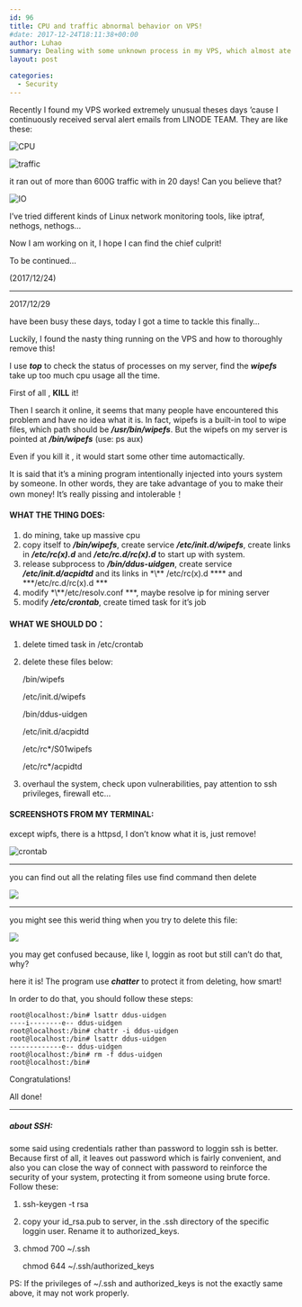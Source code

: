 ```yaml
---
id: 96
title: CPU and traffic abnormal behavior on VPS!
#date: 2017-12-24T18:11:38+00:00
author: Luhao
summary: Dealing with some unknown process in my VPS, which almost ate up all the resource of operating system, like cpu, traffic, IO, maybe memory
layout: post

categories:
  - Security
---
```


Recently I found my VPS worked extremely unusual theses days &#8217;cause I continuously received serval alert emails from LINODE TEAM. They are like these:

![CPU](/assets/img/uploads/2017/linode4628232.png)

![traffic](/assets/img/uploads/2017/linode4628232-2.png)

it ran out of more than 600G traffic with in 20 days! Can you believe that?

![IO](/assets/img/uploads/2017/linode4628232-4.png)

I&#8217;ve tried different kinds of Linux network monitoring tools, like iptraf, nethogs, nethogs&#8230;

Now I am working on it, I hope I can find the chief culprit!

To be continued&#8230;

(2017/12/24)

---

2017/12/29

have been busy these days, today I got a time to tackle this finally&#8230;

Luckily, I found the nasty thing running on the VPS and how to thoroughly remove this!

I use **_top_** to check the status of processes on my server, find the **_wipefs_** take up too much cpu usage all the time.

First of all , **KILL** it!

Then I search it online, it seems that many people have encountered this problem and have no idea what it is. In fact, wipefs is a built-in tool to wipe files, which path should be **_/usr/bin/wipefs_**. But the wipefs on my server is pointed at **_/bin/wipefs_** (use: ps aux)

Even if you kill it , it would start some other time automactically.

It is said that it&#8217;s a mining program intentionally injected into yours system by someone. In other words, they are take advantage of you to make their own money! It&#8217;s really pissing and intolerable！

#### WHAT THE THING DOES:

1. do mining, take up massive cpu
2. copy itself to **_/bin/wipefs_**, create service **_/etc/init.d/wipefs_**, create links in **_/etc/rc(x).d_** and **_/etc/rc.d/rc(x).d_** to start up with system.
3. release subprocess to **_/bin/ddus-uidgen_**, create service **_/etc/init.d/acpidtd_** and its links in \*\\\*\* /etc/rc(x).d \*\*\*\* and \*\*\*/etc/rc.d/rc(x).d \*\*\*
4. modify \*\\\*\*/etc/resolv.conf \*\*\*, maybe resolve ip for mining server
5. modify **_/etc/crontab_**, create timed task for it&#8217;s job

#### WHAT WE SHOULD DO：

1. delete timed task in /etc/crontab
2. delete these files below:

   /bin/wipefs

   /etc/init.d/wipefs

   /bin/ddus-uidgen

   /etc/init.d/acpidtd

   /etc/rc\*/S01wipefs

   /etc/rc\*/acpidtd

3. overhaul the system, check upon vulnerabilities, pay attention to ssh privileges, firewall etc&#8230;

#### SCREENSHOTS FROM MY TERMINAL:

except wipfs, there is a httpsd, I don&#8217;t know what it is, just remove!

![crontab](http://45.33.40.211/wp-content/uploads/2017/12/crontab.png)

---

you can find out all the relating files use find command then delete

![](http://45.33.40.211/wp-content/uploads/2017/12/rc.png)

---

you might see this werid thing when you try to delete this file:

![](http://45.33.40.211/wp-content/uploads/2017/12/ddus.png)

you may get confused because, like I, loggin as root but still can&#8217;t do that, why?

here it is! The program use **_chatter_** to protect it from deleting, how smart!

In order to do that, you should follow these steps:

<pre class="line-numbers prism-highlight" data-start="1"><code class="language-shell">root@localhost:/bin# lsattr ddus-uidgen
----i--------e-- ddus-uidgen
root@localhost:/bin# chattr -i ddus-uidgen
root@localhost:/bin# lsattr ddus-uidgen
-------------e-- ddus-uidgen
root@localhost:/bin# rm -f ddus-uidgen
root@localhost:/bin#
</code></pre>

Congratulations!

All done!

---

##### about SSH:

some said using credentials rather than password to loggin ssh is better. Because first of all, it leaves out password which is fairly convenient, and also you can close the way of connect with password to reinforce the security of your system, protecting it from someone using brute force. Follow these:

1. ssh-keygen -t rsa
2. copy your id_rsa.pub to server, in the .ssh directory of the specific loggin user. Rename it to authorized_keys.
3. chmod 700 ~/.ssh

   chmod 644 ~/.ssh/authorized_keys

PS: If the privileges of ~/.ssh and authorized_keys is not the exactly same above, it may not work properly.
